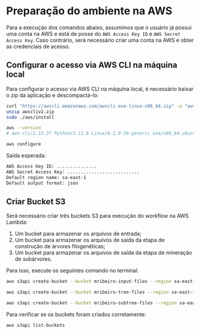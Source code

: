 # Preparação do ambiente na AWS

Para a execução dos comandos abaixo, assumimos que o usuário já possui uma conta na AWS e está de posse do `AWS Access Key ID` e `AWS Secret Access Key`. Caso contrário, será necessário criar uma conta na AWS e obter as credenciais de acesso.

## Configurar o acesso via AWS CLI na máquina local

Para configurar o acesso via AWS CLI na máquina local, é necessário baixar o zip da aplicação e descompactá-lo:

```bash
curl "https://awscli.amazonaws.com/awscli-exe-linux-x86_64.zip" -o "awscliv2.zip"
unzip awscliv2.zip
sudo ./aws/install

aws --version
# aws-cli/2.13.37 Python/3.11.6 Linux/6.2.0-36-generic exe/x86_64.ubuntu.22 prompt/off
```

```bash
aws configure
```

Saída esperada:

```bash
AWS Access Key ID: ...............
AWS Secret Access Key: ...........................
Default region name: sa-east-1
Default output format: json
```

## Criar Bucket S3

Será necessário criar três buckets S3 para execução do workflow na AWS Lambda:

1. Um bucket para armazenar os arquivos de entrada;
2. Um bucket para armazenar os arquivos de saída da etapa de construção de árvores filogenéticas;
3. Um bucket para armazenar os arquivos de saída da etapa de mineração de subárvores.

Para isso, execute os seguintes comando no terminal:

```bash
aws s3api create-bucket --bucket mribeiro-input-files --region sa-east-1 --create-bucket-configuration LocationConstraint=sa-east-1

aws s3api create-bucket --bucket mribeiro-tree-files --region sa-east-1 --create-bucket-configuration LocationConstraint=sa-east-1

aws s3api create-bucket --bucket mribeiro-subtree-files --region sa-east-1 --create-bucket-configuration LocationConstraint=sa-east-1
```

Para verificar se os buckets foram criados corretamente:

```bash
aws s3api list-buckets
```
